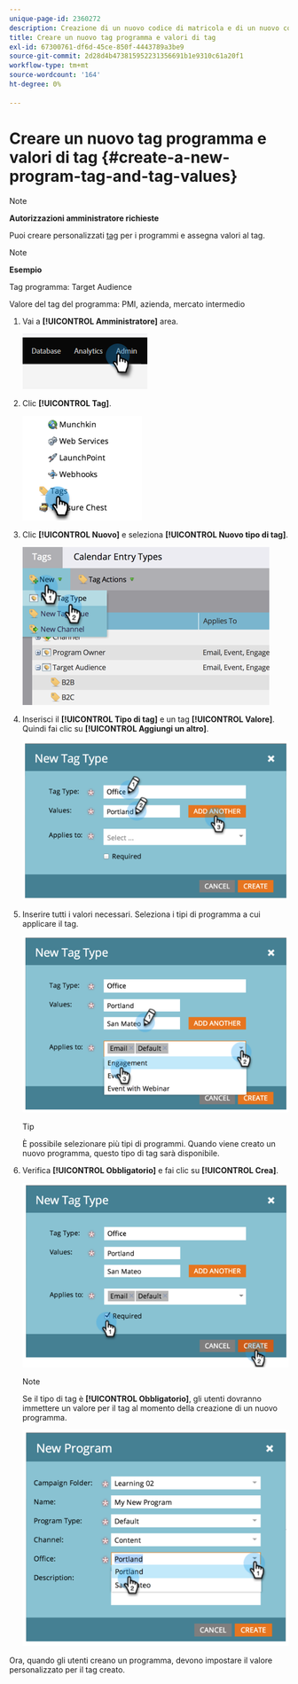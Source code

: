 ```yaml
---
unique-page-id: 2360272
description: Creazione di un nuovo codice di matricola e di un nuovo codice di matricola - Documentazione di Marketo - Documentazione del prodotto
title: Creare un nuovo tag programma e valori di tag
exl-id: 67300761-df6d-45ce-850f-4443789a3be9
source-git-commit: 2d28d4b473815952231356691b1e9310c61a20f1
workflow-type: tm+mt
source-wordcount: '164'
ht-degree: 0%

---
```


# Creare un nuovo tag programma e valori di tag {#create-a-new-program-tag-and-tag-values}

>[!NOTE]
>
>**Autorizzazioni amministratore richieste**

Puoi creare personalizzati [tag](/help/marketo/product-docs/core-marketo-concepts/programs/working-with-programs/understanding-tags.md) per i programmi e assegna valori al tag.

>[!NOTE]
>
>**Esempio**
>
>Tag programma: Target Audience
>
>Valore del tag del programma: PMI, azienda, mercato intermedio

1. Vai a **[!UICONTROL Amministratore]** area.

   ![](assets/create-a-new-program-tag-and-tag-values-1.png)

1. Clic **[!UICONTROL Tag]**.

   ![](assets/create-a-new-program-tag-and-tag-values-2.png)

1. Clic **[!UICONTROL Nuovo]** e seleziona **[!UICONTROL Nuovo tipo di tag]**.

   ![](assets/create-a-new-program-tag-and-tag-values-3.png)

1. Inserisci il **[!UICONTROL Tipo di tag]** e un tag **[!UICONTROL Valore]**. Quindi fai clic su **[!UICONTROL Aggiungi un altro]**.

   ![](assets/create-a-new-program-tag-and-tag-values-4.png)

1. Inserire tutti i valori necessari. Seleziona i tipi di programma a cui applicare il tag.

   ![](assets/create-a-new-program-tag-and-tag-values-5.png)

   >[!TIP]
   >
   >È possibile selezionare più tipi di programmi. Quando viene creato un nuovo programma, questo tipo di tag sarà disponibile.

1. Verifica **[!UICONTROL Obbligatorio]** e fai clic su **[!UICONTROL Crea]**.

   ![](assets/create-a-new-program-tag-and-tag-values-6.png)

   >[!NOTE]
   >
   >Se il tipo di tag è **[!UICONTROL Obbligatorio]**, gli utenti dovranno immettere un valore per il tag al momento della creazione di un nuovo programma.

   ![](assets/create-a-new-program-tag-and-tag-values-7.png)

Ora, quando gli utenti creano un programma, devono impostare il valore personalizzato per il tag creato.

